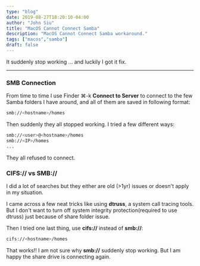```yaml
---
type: "blog"
date: 2019-08-27T18:20:10-04:00
author: "John Siu"
title: "MacOS Cannot Connect Samba"
description: "MacOS Cannot Connect Samba workaround."
tags: ["macos","samba"]
draft: false
---
```

It suddenly stop working ... and luckily I got it fix.
<!--more-->

---

### SMB Connection

From time to time I use Finder ⌘-k __Connect to Server__ to connect to the few Samba folders I have around, and all of them are saved in following format:

```sh
smb://<hostname>/homes
```

Then suddenly they all stopped working. I tried a few different ways:

```sh
smb://<user>@<hostname>/homes
smb://<IP>/homes
...
```

They all refused to connect.

### CIFS:// vs SMB://

I did a lot of searches but they either are old (>1yr) issues or doesn't apply in my situation.

I came across a few neat tricks like using __dtruss__, a system call tracing tools. But I don't want to turn off system integrity protection(required to use dtruss) just because of share folder issue.

Then I tried one last thing, use __cifs://__ instead of __smb://__:

```sh
cifs://<hostname>/homes
```

That works!! I am not sure why __smb://__ suddenly stop working. But I am happy the share drive is connecting again.

